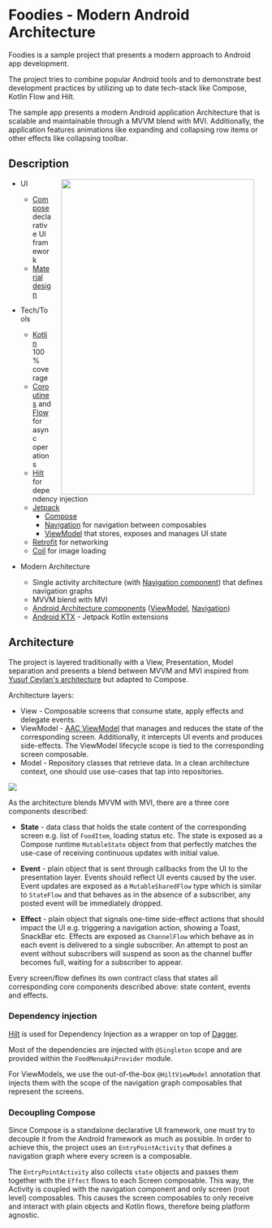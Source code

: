 # Foodies - Modern Android Architecture

Foodies is a sample project that presents a modern approach to Android app development.

The project tries to combine popular Android tools and to demonstrate best development practices by utilizing up to date tech-stack like Compose, Kotlin Flow and Hilt.

The sample app presents a modern Android application Architecture that is scalable and maintainable through a MVVM blend with MVI. Additionally, the application features animations like expanding and collapsing row items or other effects like collapsing toolbar.

## Description

<img src="misc/demo_gif_4.gif" width="380" height="620" align="right" hspace="20">

* UI 
   * [Compose](https://developer.android.com/jetpack/compose) declarative UI framework
   * [Material design](https://material.io/design)

* Tech/Tools
    * [Kotlin](https://kotlinlang.org/) 100% coverage
    * [Coroutines](https://kotlinlang.org/docs/reference/coroutines-overview.html) and [Flow](https://developer.android.com/kotlin/flow) for async operations
    * [Hilt](https://developer.android.com/training/dependency-injection/hilt-android) for dependency injection
    * [Jetpack](https://developer.android.com/jetpack)
        * [Compose](https://developer.android.com/jetpack/compose) 
        * [Navigation](https://developer.android.com/topic/libraries/architecture/navigation/) for navigation between composables
        * [ViewModel](https://developer.android.com/topic/libraries/architecture/viewmodel) that stores, exposes and manages UI state
    * [Retrofit](https://square.github.io/retrofit/) for networking
    * [Coil](https://github.com/coil-kt/coil) for image loading
    
* Modern Architecture
    * Single activity architecture (with [Navigation component](https://developer.android.com/guide/navigation/navigation-getting-started)) that defines navigation graphs
    * MVVM blend with MVI
    * [Android Architecture components](https://developer.android.com/topic/libraries/architecture) ([ViewModel](https://developer.android.com/topic/libraries/architecture/viewmodel), [Navigation](https://developer.android.com/jetpack/androidx/releases/navigation))
    * [Android KTX](https://developer.android.com/kotlin/ktx) - Jetpack Kotlin extensions


## Architecture
The project is layered traditionally with a View, Presentation, Model separation and presents a blend between MVVM and MVI inspired from [Yusuf Ceylan's architecture](https://proandroiddev.com/mvi-architecture-with-kotlin-flows-and-channels-d36820b2028d) but adapted to Compose.

Architecture layers:
* View - Composable screens that consume state, apply effects and delegate events.
* ViewModel - [AAC ViewModel](https://developer.android.com/topic/libraries/architecture/viewmodel) that manages and reduces the state of the corresponding screen. Additionally, it intercepts UI events and produces side-effects. The ViewModel lifecycle scope is tied to the corresponding screen composable.
* Model - Repository classes that retrieve data. In a clean architecture context, one should use use-cases that tap into repositories.

![](https://i.imgur.com/UXwFbmv.png)

As the architecture blends MVVM with MVI, there are a three core components described:
* **State** - data class that holds the state content of the corresponding screen e.g. list of `FoodItem`, loading status etc. The state is exposed as a Compose runtime `MutableState` object from that perfectly matches the use-case of receiving continuous updates with initial value.

* **Event** - plain object that is sent through callbacks from the UI to the presentation layer. Events should reflect UI events caused by the user. Event updates are exposed as a `MutableSharedFlow` type which is similar to `StateFlow` and that behaves as in the absence of a subscriber, any posted event will be immediately dropped.

* **Effect** - plain object that signals one-time side-effect actions that should impact the UI e.g. triggering a navigation action, showing a Toast, SnackBar etc. Effects are exposed as `ChannelFlow` which behave as in each event is delivered to a single subscriber. An attempt to post an event without subscribers will suspend as soon as the channel buffer becomes full, waiting for a subscriber to appear.

Every screen/flow defines its own contract class that states all corresponding core components described above: state content, events and effects.

### Dependency injection
[Hilt](https://developer.android.com/training/dependency-injection/hilt-android) is used for Dependency Injection as a wrapper on top of [Dagger](https://github.com/google/dagger). 

Most of the dependencies are injected with `@Singleton` scope and are provided within the `FoodMenuApiProvider` module.

For ViewModels, we use the out-of-the-box `@HiltViewModel` annotation that injects them with the scope of the navigation graph composables that represent the screens.

### Decoupling Compose
Since Compose is a standalone declarative UI framework, one must try to decouple it from the Android framework as much as possible. In order to achieve this, the project uses an `EntryPointActivity` that defines a navigation graph where every screen is a composable.

The `EntryPointActivity` also collects `state` objects and passes them together with the `Effect` flows to each Screen composable. This way, the Activity is coupled with the navigation component and only screen (root level) composables. This causes the screen composables to only receive and interact with plain objects and Kotlin flows, therefore being platform agnostic.  
